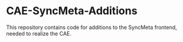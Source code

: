 # CAE-SyncMeta-Additions
This repository contains code for additions to the SyncMeta frontend, needed to realize the CAE.
